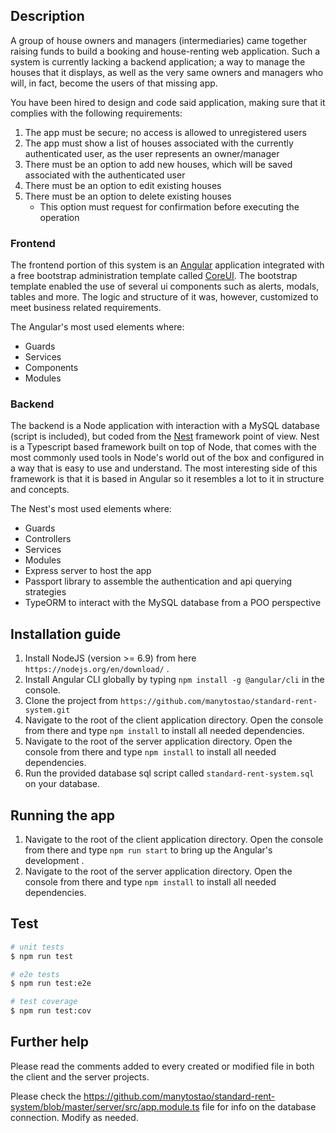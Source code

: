 
## Description

A group of house owners and managers (intermediaries) came together raising funds to build a booking and house-renting 
web application. Such a system is currently lacking a backend application; a way to manage the houses that it displays, 
as well as the very same owners and managers who will, in fact, become the users of that missing app.

You have been hired to design and code said application, making sure that it complies with the following requirements:

1. The app must be secure; no access is allowed to unregistered users
2. The app must show a list of houses associated with the currently authenticated user, as the user represents an 
owner/manager
3. There must be an option to add new houses, which will be saved associated with the authenticated user
4. There must be an option to edit existing houses
5. There must be an option to delete existing houses
    * This option must request for confirmation before executing the operation

### Frontend

The frontend portion of this system is an [Angular](https://angular.io) application integrated with a free bootstrap
administration template called [CoreUI](https://coreui.io/angular). The bootstrap template enabled the use of several ui
components such as alerts, modals, tables and more. The logic and structure of it was, however, customized to meet
business related requirements.

The Angular's most used elements where:
* Guards
* Services
* Components
* Modules

### Backend
 
The backend is a Node application with interaction with a MySQL database (script is included), but coded from the 
[Nest](https://github.com/nestjs/nest) framework point of view. Nest is a Typescript based framework built on top of 
Node, that comes with the most commonly used tools in Node's world out of the box and configured in a way that is easy to
use and understand. The most interesting side of this framework is that it is based in Angular so it resembles a lot to 
it in structure and concepts.

The Nest's most used elements where:
* Guards
* Controllers
* Services
* Modules
* Express server to host the app
* Passport library to assemble the authentication and api querying strategies
* TypeORM to interact with the MySQL database from a POO perspective  

## Installation guide

1. Install NodeJS (version >= 6.9) from here `https://nodejs.org/en/download/` .
2. Install Angular CLI globally by typing `npm install -g @angular/cli` in the console.
3. Clone the project from `https://github.com/manytostao/standard-rent-system.git`
4. Navigate to the root of the client application directory. Open the console from there and type 
    `npm install` to install all needed dependencies.
5. Navigate to the root of the server application directory. Open the console from there and type 
    `npm install` to install all needed dependencies.
6. Run the provided database sql script called `standard-rent-system.sql` on your database.

## Running the app

1. Navigate to the root of the client application directory. Open the console from there and type 
    `npm run start` to bring up the Angular's development .
2. Navigate to the root of the server application directory. Open the console from there and type 
    `npm install` to install all needed dependencies.

## Test

```bash
# unit tests
$ npm run test

# e2e tests
$ npm run test:e2e

# test coverage
$ npm run test:cov
```

## Further help

Please read the comments added to every created or modified file in both the client and the server projects.

Please check the https://github.com/manytostao/standard-rent-system/blob/master/server/src/app.module.ts file for info on the database connection. Modify as needed.
